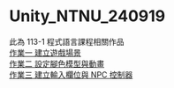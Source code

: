 # Unity_NTNU_240919
 此為 113-1 程式語言課程相關作品<br>
 [作業一 建立遊戲場景](https://drive.google.com/file/d/1tUFL1nRHGxqsXkzle0JU7QnpbnN0wfAR/view?usp=sharing)<br>
 [作業二 設定腳色模型與動畫 ](https://drive.google.com/file/d/1gO8j_nSJB1A4jhIWSB4Tdgkj5hLUlPsy/view?usp=sharing)<br>
 [作業三 建立輸入欄位與 NPC 控制器 ](https://drive.google.com/file/d/1rRUIPPqiL6BSZ4x9nG52AK6i5PG344yw/view?usp=sharing)<br>
